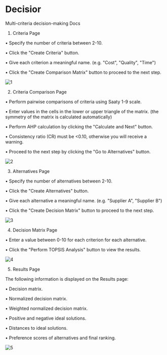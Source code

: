 # Decisior
 Multi-criteria decision-making
Docs

1. Criteria Page

• Specify the number of criteria between 2-10.

• Click the "Create Criteria" button.

• Give each criterion a meaningful name. (e.g. "Cost", "Quality", "Time")

• Click the "Create Comparison Matrix" button to proceed to the next step.

![1](https://github.com/user-attachments/assets/3ff99655-9de7-4037-abca-9c8f0cdc53cb)

2. Criteria Comparison Page

• Perform pairwise comparisons of criteria using Saaty 1-9 scale.

• Enter values ​​in the cells in the lower or upper triangle of the matrix. (the symmetry of the matrix is ​​calculated automatically)

• Perform AHP calculation by clicking the "Calculate and Next" button.

• Consistency ratio (CR) must be <0.10, otherwise you will receive a warning.

• Proceed to the next step by clicking the "Go to Alternatives" button.

![2](https://github.com/user-attachments/assets/1376e38f-730b-4079-8d2b-a5c7aa4bb79b)

3. Alternatives Page

• Specify the number of alternatives between 2-10.

• Click the "Create Alternatives" button.

• Give each alternative a meaningful name. (e.g. "Supplier A", "Supplier B")

• Click the "Create Decision Matrix" button to proceed to the next step.

![3](https://github.com/user-attachments/assets/630945dc-b786-48e5-8f10-256ae42834e7)

4. Decision Matrix Page
   
• Enter a value between 0-10 for each criterion for each alternative.

• Click the "Perform TOPSIS Analysis" button to view the results.

![4](https://github.com/user-attachments/assets/093721a2-fc5e-4b4a-aed9-dfcdf5cc9e8a)

5. Results Page

The following information is displayed on the Results page:

• Decision matrix.

• Normalized decision matrix.

• Weighted normalized decision matrix.

• Positive and negative ideal solutions.

• Distances to ideal solutions.

• Preference scores of alternatives and final ranking.

![5](https://github.com/user-attachments/assets/a7ecdad0-91dd-4341-881f-81a7abe0f664)



